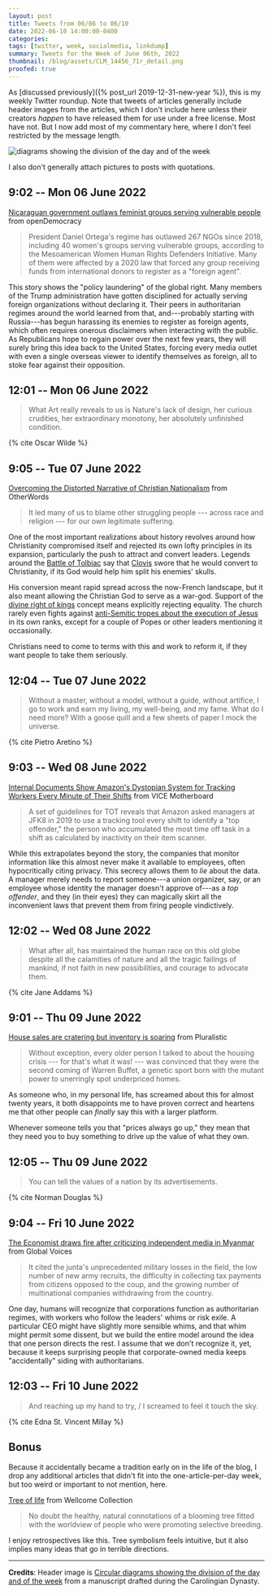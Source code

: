 ```yaml
---
layout: post
title: Tweets from 06/06 to 06/10
date: 2022-06-10 14:00:00-0400
categories:
tags: [twitter, week, socialmedia, linkdump]
summary: Tweets for the Week of June 06th, 2022
thumbnail: /blog/assets/CLM_14456_71r_detail.png
proofed: true
---
```


As [discussed previously]({% post_url 2019-12-31-new-year %}), this is my weekly Twitter roundup.  Note that tweets of articles generally include header images from the articles, which I don't include here unless their creators *happen* to have released them for use under a free license.  Most have not.  But I now add most of my commentary here, where I don't feel restricted by the message length.

![diagrams showing the division of the day and of the week](/blog/assets/CLM_14456_71r_detail.png "diagrams showing the division of the day and of the week")

I also don't generally attach pictures to posts with quotations.

## 9:02 -- Mon 06 June 2022

[<i class="fab fa-twitter-square"></i>](https://twitter.com/jcolag/status/1533796347933077509) [Nicaraguan government outlaws feminist groups serving vulnerable people](https://www.opendemocracy.net/en/5050/nicaragua-feminist-women-human-rights-banned/) from openDemocracy

 > President Daniel Ortega's regime has outlawed 267 NGOs since 2018, including 40 women's groups serving vulnerable groups, according to the Mesoamerican Women Human Rights Defenders Initiative.  Many of them were affected by a 2020 law that forced any group receiving funds from international donors to register as a "foreign agent".

This story shows the "policy laundering" of the global right.  Many members of the Trump administration have gotten disciplined for actually serving foreign organizations without declaring it.  Their peers in authoritarian regimes around the world learned from that, and---probably starting with Russia---has begun harassing its enemies to register as foreign agents, which often requires onerous disclaimers when interacting with the public.  As Republicans hope to regain power over the next few years, they will surely bring this idea back to the United States, forcing every media outlet with even a single overseas viewer to identify themselves as foreign, all to stoke fear against their opposition.

## 12:01 -- Mon 06 June 2022

[<i class="fab fa-twitter-square"></i>](https://twitter.com/jcolag/status/1533841394959208449)

 > What Art really reveals to us is Nature's lack of design, her curious crudities, her extraordinary monotony, her absolutely unfinished condition.

{% cite Oscar Wilde %}

## 9:05 -- Tue 07 June 2022

[<i class="fab fa-twitter-square"></i>](https://twitter.com/jcolag/status/1534159490395869184) [Overcoming the Distorted Narrative of Christian Nationalism](https://otherwords.org/overcoming-the-distorted-narrative-of-christian-nationalism/) from OtherWords

 > It led many of us to blame other struggling people --- across race and religion --- for our own legitimate suffering.

One of the most important realizations about history revolves around how Christianity compromised itself and rejected its own lofty principles in its expansion, particularly the push to attract and convert leaders.  Legends around the [Battle of Tolbiac](https://en.wikipedia.org/wiki/Battle_of_Tolbiac) say that [Clovis](https://en.wikipedia.org/wiki/Clovis_I) swore that he would convert to Christianity, if its God would help him split his enemies' skulls.

His conversion meant rapid spread across the now-French landscape, but it also meant allowing the Christian God to serve as a war-god.  Support of the [divine right of kings](https://en.wikipedia.org/wiki/Divine_right_of_kings) concept means explicitly rejecting equality.  The church rarely even fights against [anti-Semitic tropes about the execution of Jesus](https://en.wikipedia.org/wiki/Jewish_deicide) in its own ranks, except for a couple of Popes or other leaders mentioning it occasionally.

Christians need to come to terms with this and work to reform it, if they want people to take them seriously.

## 12:04 -- Tue 07 June 2022

[<i class="fab fa-twitter-square"></i>](https://twitter.com/jcolag/status/1534204537006788608)

 > Without a master, without a model, without a guide, without artifice, I go to work and earn my living, my well-being, and my fame. What do I need more? With a goose quill and a few sheets of paper I mock the universe.

{% cite Pietro Aretino %}

## 9:03 -- Wed 08 June 2022

[<i class="fab fa-twitter-square"></i>](https://twitter.com/jcolag/status/1534521374378586115) [Internal Documents Show Amazon's Dystopian System for Tracking Workers Every Minute of Their Shifts](https://www.vice.com/en/article/5dgn73/internal-documents-show-amazons-dystopian-system-for-tracking-workers-every-minute-of-their-shifts) from VICE Motherboard

 > A set of guidelines for TOT reveals that Amazon asked managers at JFK8 in 2019 to use a tracking tool every shift to identify a "top offender," the person who accumulated the most time off task in a shift as calculated by inactivity on their item scanner.

While this extrapolates beyond the story, the companies that monitor information like this almost never make it available to employees, often hypocritically citing privacy.  This secrecy allows them to *lie* about the data.  A manager merely needs to report someone---a union organizer, say, or an employee whose identity the manager doesn't approve of---as a *top offender*, and they (in their eyes) they can magically skirt all the inconvenient laws that prevent them from firing people vindictively.

## 12:02 -- Wed 08 June 2022

[<i class="fab fa-twitter-square"></i>](https://twitter.com/jcolag/status/1534566421182685187)

 > What after all, has maintained the human race on this old globe despite all the calamities of nature and all the tragic failings of mankind, if not faith in new possibilities, and courage to advocate them.

{% cite Jane Addams %}

## 9:01 -- Thu 09 June 2022

[<i class="fab fa-twitter-square"></i>](https://twitter.com/jcolag/status/1534883258999001089) [House sales are cratering but inventory is soaring](https://pluralistic.net/2022/06/02/residential-casino/#asset-or-shelter) from Pluralistic

 > Without exception, every older person I talked to about the housing crisis --- for that's what it was! --- was convinced that they were the second coming of Warren Buffet, a genetic sport born with the mutant power to unerringly spot underpriced homes.

As someone who, in my personal life, has screamed about this for almost twenty years, it both disappoints me to have proven correct and heartens me that other people can *finally* say this with a larger platform.

Whenever someone tells you that "prices always go up," they mean that they need you to buy something to drive up the value of what they own.

## 12:05 -- Thu 09 June 2022

[<i class="fab fa-twitter-square"></i>](https://twitter.com/jcolag/status/1534929564203352065)

 > You can tell the values of a nation by its advertisements.

{% cite Norman Douglas %}

## 9:04 -- Fri 10 June 2022

[<i class="fab fa-twitter-square"></i>](https://twitter.com/jcolag/status/1535246401810190337) [The Economist draws fire after criticizing independent media in Myanmar](https://globalvoices.org/2022/06/01/the-economist-draws-fire-after-criticizing-independent-media-in-myanmar/) from Global Voices

 > It cited the junta's unprecedented military losses in the field, the low number of new army recruits, the difficulty in collecting tax payments from citizens opposed to the coup, and the growing number of multinational companies withdrawing from the country.

One day, humans will recognize that corporations function as authoritarian regimes, with workers who follow the leaders' whims or risk exile.  A particular CEO might have slightly more sensible whims, and that whim might permit some dissent, but we build the entire model around the idea that one person directs the rest.  I assume that we don't recognize it, yet, because it keeps surprising people that corporate-owned media keeps "accidentally" siding with authoritarians.

## 12:03 -- Fri 10 June 2022

[<i class="fab fa-twitter-square"></i>](https://twitter.com/jcolag/status/1535291448731607041)

 > And reaching up my hand to try, / I screamed to feel it touch the sky.

{% cite Edna St. Vincent Millay %}

## Bonus

Because it accidentally became a tradition early on in the life of the blog, I drop any additional articles that didn't fit into the one-article-per-day week, but too weird or important to not mention, here.

<i class="fas fa-square"></i> [Tree of life](https://wellcomecollection.org/articles/YpR6CREAACEAl6am) from Wellcome Collection

 > No doubt the healthy, natural connotations of a blooming tree fitted with the worldview of people who were promoting selective breeding.

I enjoy retrospectives like this.  Tree symbolism feels intuitive, but it also implies many ideas that go in terrible directions.

* * *

**Credits**:  Header image is [Circular diagrams showing the division of the day and of the week](https://commons.wikimedia.org/wiki/File:CLM_14456_71r_detail.jpg) from a manuscript drafted during the Carolingian Dynasty.

